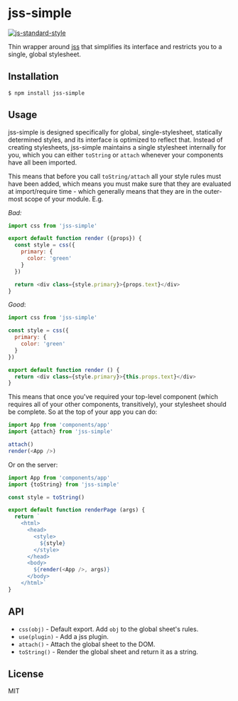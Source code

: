 
# jss-simple

[![js-standard-style](https://img.shields.io/badge/code%20style-standard-brightgreen.svg?style=flat)](https://github.com/feross/standard)

Thin wrapper around [jss](https://github.com/jsstyles/jss) that simplifies its interface and restricts you to a single, global stylesheet.

## Installation

    $ npm install jss-simple

## Usage

jss-simple is designed specifically for global, single-stylesheet, statically determined styles, and its interface is optimized to reflect that. Instead of creating stylesheets, jss-simple maintains a single stylesheet internally for you, which you can either `toString` or `attach` whenever your components have all been imported.

This means that before you call `toString/attach` all your style rules must have been added, which means you must make sure that they are evaluated at import/require time - which generally means that they are in the outer-most scope of your module.  E.g.

*Bad:*
```javascript
import css from 'jss-simple'

export default function render ({props}) {
  const style = css({
    primary: {
      color: 'green'
    }
  })

  return <div class={style.primary}>{props.text}</div>
}
```

*Good*:
```javascript
import css from 'jss-simple'

const style = css({
  primary: {
    color: 'green'
  }
})

export default function render () {
  return <div class={style.primary}>{this.props.text}</div>
}
```

This means that once you've required your top-level component (which requires all of your other components, transitively), your stylesheet should be complete. So at the top of your app you can do:

```javascript
import App from 'components/app'
import {attach} from 'jss-simple'

attach()
render(<App />)
```

Or on the server:

```javascript
import App from 'components/app'
import {toString} from 'jss-simple'

const style = toString()

export default function renderPage (args) {
  return `
    <html>
      <head>
        <style>
          ${style}
        </style>
      </head>
      <body>
        ${render(<App />, args)}
      </body>
    </html>`
}
```

## API

  * `css(obj)` - Default export. Add `obj` to the global sheet's rules.
  * `use(plugin)` - Add a jss plugin.
  * `attach()` - Attach the global sheet to the DOM.
  * `toString()` - Render the global sheet and return it as a string.

## License

MIT
